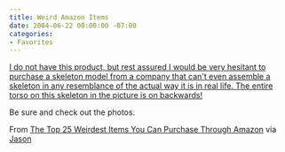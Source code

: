 ```yaml
---
title: Weird Amazon Items
date: 2004-06-22 00:00:00 -07:00
categories:
- Favorites
---
```


<p>
<a href="http://www.amazon.com/exec/obidos/tg/detail/-/B00008X375/qid=/sr=/ref=cm_lm_asin/102-2038193-6456923?v=glance">I do not have this product, but rest assured I would be very hesitant to purchase a skeleton model from a company that can't even assemble a skeleton in any resemblance of the actual way it is in real life. The entire torso on this skeleton in the picture is on backwards! </a>
</p>
<p>
Be sure and check out the photos.
</p>
<p>
From <a href="http://www.amazon.com/exec/obidos/tg/listmania/list-browse/-/2WE01ST4Z4YY0/102-2038193-6456923">The Top 25 Weirdest Items You Can Purchase Through Amazon</a> via <a href="http://www.kottke.org/">Jason</a>
</p>
